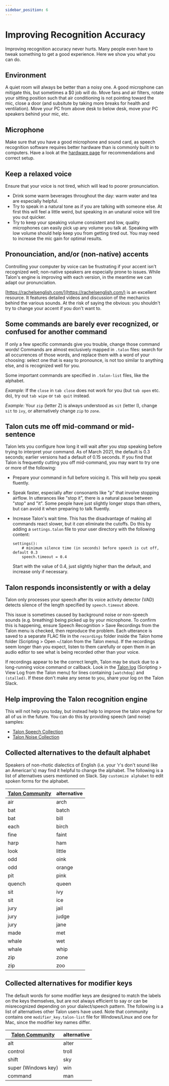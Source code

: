 ```yaml
---
sidebar_position: 6
---
```


# Improving Recognition Accuracy

Improving recognition accuracy never hurts. Many people even have to tweak something to get a good experience. Here we show you what you can do.

## Environment

A quiet room will always be better than a noisy one. A good microphone can mitigate this, but sometimes a $0 job will do. Move fans and air filters, rotate your sitting position such that air conditioning is not pointing toward the mic, close a door (and subsitute by taking more breaks for health and ventilation). Move your PC from above desk to below desk, move your PC speakers behind your mic, etc.

## Microphone

Make sure that you have a good microphone and sound card, as speech recognition software requires better hardware than is commonly built in to computers. Have a look at the [hardware page](./Hardware/hardware.md) for recommendations and correct setup.

## Keep a relaxed voice

Ensure that your voice is not tired, which will lead to poorer pronunciation.

- Drink some warm beverages throughout the day: warm water and tea are especially helpful.
- Try to speak in a natural tone as if you are talking with someone else. At first this will feel a little weird, but speaking in an unatural voice will tire you out quicker.
- Try to keep your speaking volume consistent and low, quality microphones can easily pick up any volume you talk at. Speaking with low volume should help keep you from getting tired out. You may need to increase the mic gain for optimal results.

## Pronounciation, and/or (non-native) accents

Controlling your computer by voice can be frustrating if your accent isn't recognized well; non-native speakers are especially prone to issues. While Talon's engine is improving with each version, in the meantime we can adapt our pronunciation.

[https://rachelsenglish.com/](https://rachelsenglish.com/) is an excellent resource. It features detailed videos and discussion of the mechanics behind the various sounds. At the risk of saying the obvious: you shouldn't try to change your accent if you don't want to.

## Some commands are barely ever recognized, or confused for another command

If only a few specific commands give you trouble, change those command words! Commands are almost exclusively mapped in `.talon` files: search for all occurrences of those words, and replace them with a word of your choosing: select one that is easy to pronounce, is not too similar to anything else, and is recognized well for you.

Some important commands are specified in `.talon-list` files, like the alphabet.

_Example:_ If the `close` in `tab close` does not work for you (but `tab open` etc. do), try out `tab wipe` or `tab quit` instead.

_Example:_ Your `zip` (letter Z) is always understood as `sit` (letter I), change `sit` to `ivy`, or alternatively change `zip` to `zone`.

## Talon cuts me off mid-command or mid-sentence

Talon lets you configure how long it will wait after you stop speaking before trying to interpret your command. As of March 2021, the default is 0.3 seconds; earlier versions had a default of 0.15 seconds. If you find that Talon is frequently cutting you off mid-command, you may want to try one or more of the following:

- Prepare your command in full before voicing it. This will help you speak fluently.

- Speak faster, especially after consonants like "p" that involve stopping airflow. In utterances like "stop it", there is a natural pause between "stop" and "it". Some people have just slightly longer stops than others, but can avoid it when preparing to talk fluently.

- Increase Talon's wait time. This has the disadvantage of making all commands react slower, but it _can_ eliminate the cutoffs. Do this by adding a `settings.talon` file to your user directory with the following content:
  ```talon
  settings():
      # minimum silence time (in seconds) before speech is cut off, default 0.3
      speech.timeout = 0.4
  ```
  Start with the value of 0.4, just slightly higher than the default, and increase only if necessary.

## Talon responds inconsistently or with a delay

Talon only processes your speech after its voice activity detector (VAD) detects silence of the length specified by `speech.timeout` above.

This issue is sometimes caused by background noise or non-speech sounds (e.g. breathing) being picked up by your microphone. To confirm this is happening, ensure Speech Recognition > Save Recordings from the Talon menu is checked, then reproduce the problem. Each utterance is saved to a separate FLAC file in the `recordings` folder inside the Talon home folder (Scripting > Open ~/.talon from the Talon menu). If the recordings seem longer than you expect, listen to them carefully or open them in an audio editor to see what is being recorded other than your voice.

If recordings appear to be the correct length, Talon may be stuck due to a long-running voice command or callback. Look in the [Talon log](troubleshooting#check-the-talon-logs) (Scripting > View Log from the Talon menu) for lines containing `[watchdog]` and `(stalled)`. If these don't make any sense to you, share your log on the Talon Slack.

## Help improving the Talon recognition engine

This will not help you today, but instead help to improve the talon engine for all of us in the future. You can do this by providing speech (and noise) samples:

- [Talon Speech Collection](https://speech.talonvoice.com/)
- [Talon Noise Collection](https://noise.talonvoice.com/)

## Collected alternatives to the default alphabet

Speakers of non-rhotic dialectics of English (i.e. your 'r's don't sound like an American's) may find it helpful to change the alphabet. The following is a list of alternatives users mentioned on Slack. Say `customize alphabet` to edit spoken forms for the alphabet.

| [Talon Community](https://github.com/talonhub/community) | alternative |
| -------------------------------------------------------- | ----------- |
| air                                                      | arch        |
| bat                                                      | batch       |
| bat                                                      | bill        |
| each                                                     | birch       |
| fine                                                     | faint       |
| harp                                                     | ham         |
| look                                                     | little      |
| odd                                                      | oink        |
| odd                                                      | orange      |
| pit                                                      | pink        |
| quench                                                   | queen       |
| sit                                                      | ivy         |
| sit                                                      | ice         |
| jury                                                     | jail        |
| jury                                                     | judge       |
| jury                                                     | jane        |
| made                                                     | met         |
| whale                                                    | wet         |
| whale                                                    | whip        |
| zip                                                      | zone        |
| zip                                                      | zoo         |

## Collected alternatives for modifier keys

The default words for some modifier keys are designed to match the labels on the keys themselves, but are not always efficient to say or can be misrecognized depending on your dialect/speech pattern. The following is a list of alternatives other Talon users have used. Note that community contains one `modifier_key.talon-list` file for Windows/Linux and one for Mac, since the modifier key names differ.

| [Talon Community](https://github.com/talonhub/community) | alternative |
| -------------------------------------------------------- | ----------- |
| alt                                                      | alter       |
| control                                                  | troll       |
| shift                                                    | sky         |
| super (Windows key)                                      | win         |
| command                                                  | man         |
